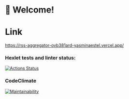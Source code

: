 # 🚀 Welcome!

# Link
https://rss-aggregator-ovb381ard-yasminaestel.vercel.app/

### Hexlet tests and linter status:
[![Actions Status](https://github.com/yasminaestel/frontend-bootcamp-project-11/workflows/hexlet-check/badge.svg)](https://github.com/yasminaestel/frontend-bootcamp-project-11/actions)

### CodeClimate
[![Maintainability](https://api.codeclimate.com/v1/badges/75151179b9226f8aa5ea/maintainability)](https://codeclimate.com/github/yasminaestel/frontend-bootcamp-project-11/maintainability)

